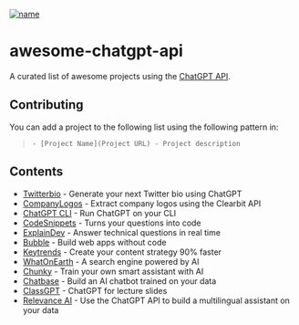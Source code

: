 [![name](http://i.creativecommons.org/p/zero/1.0/88x31.png)](http://creativecommons.org/publicdomain/zero/1.0/)

# awesome-chatgpt-api

A curated list of awesome projects using the [ChatGPT API](https://openai.com/blog/introducing-chatgpt-and-whisper-apis).

## Contributing

You can add a project to the following list using the following pattern in: 
> `- [Project Name](Project URL) - Project description`


## Contents

- [Twitterbio](https://twitterbio.com) - Generate your next Twitter bio using ChatGPT
- [CompanyLogos](https://companylogos.xyz) - Extract company logos using the Clearbit API
- [ChatGPT CLI](https://github.com/mansimov/chatgpt_cli) - Run ChatGPT on your CLI
- [CodeSnippets](https://codesnippets.ai) - Turns your questions into code
- [ExplainDev](https://explain.dev) - Answer technical questions in real time
- [Bubble](https://bubble.io) - Build web apps without code
- [Keytrends](https://keytrends.ai) - Create your content strategy 90% faster
- [WhatOnEarth](https://whatonearth.xyz) - A search engine powered by AI
- [Chunky](https://chunky.io) - Train your own smart assistant with AI
- [Chatbase](https://www.chatbase.co/) - Build an AI chatbot trained on your data
- [ClassGPT](https://github.com/benthecoder/ClassGPT) - ChatGPT for lecture slides
- [Relevance AI](https://relevanceai.com/question-answering) - Use the ChatGPT API to build a multilingual assistant on your data